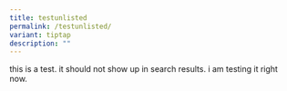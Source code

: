 ```yaml
---
title: testunlisted
permalink: /testunlisted/
variant: tiptap
description: ""
---
```

<p>this is a test. it should not show up in search results. i am testing
it right now.</p>